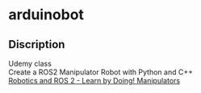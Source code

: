 # arduinobot
## Discription
Udemy class<br>
Create a ROS2 Manipulator Robot with Python and C++ <br>
[Robotics and ROS 2 - Learn by Doing! Manipulators](https://www.udemy.com/course/robotics-and-ros-2-learn-by-doing-manipulators/?couponCode=KEEPLEARNING)
